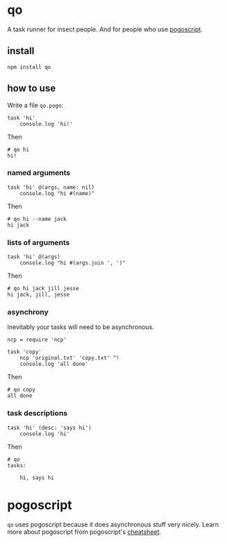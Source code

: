# qo

A task runner for insect people. And for people who use [pogoscript](http://pogoscript.org/).

## install

    npm install qo

## how to use

Write a file `qo.pogo`:

    task 'hi'
        console.log 'hi!'

Then

    # qo hi
    hi!

### named arguments

    task 'hi' @(args, name: nil)
        console.log "hi #(name)"

Then

    # qo hi --name jack
    hi jack

### lists of arguments

    task 'hi' @(args)
        console.log "hi #(args.join ', ')"

Then

    # qo hi jack jill jesse
    hi jack, jill, jesse

### asynchrony

Inevitably your tasks will need to be asynchronous.

    ncp = require 'ncp'

    task 'copy'
        ncp 'original.txt' 'copy.txt' ^!
        console.log 'all done'

Then

    # qo copy
    all done

### task descriptions

    task 'hi' (desc: 'says hi')
        console.log 'hi'

Then

    # qo
    tasks:

        hi, says hi

# pogoscript

`qo` uses pogoscript because it does asynchronous stuff very nicely. Learn more about pogoscript from pogoscript's [cheatsheet](http://pogoscript.org/cheatsheet.html).
